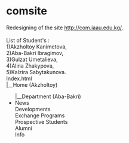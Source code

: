 # comsite
Redesigning of the site http://com.iaau.edu.kg/. <br><br>
List of Student's : <br>
1)Akzholtoy Kanimetova,<br>
2)Aba-Bakri Ibragimov,<br>
3)Gulzat Umetalieva,<br>
4)Alina Zhakypova,<br>
5)Kalzira Sabytakunova.<br>
Index.html<br>
|__Home (Akzholtoy)
<ul>|__Department (Aba-Bakri)<br>
    <li>News<br></li>
        Developments<br>
        Exchange Programs<br>
        Prospective Students<br>
        Alumni<br>
        Info<br>
</ul>
